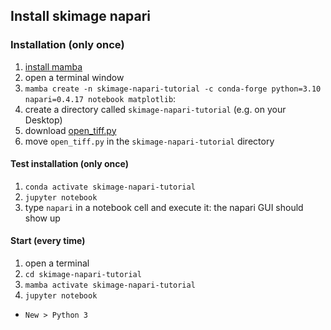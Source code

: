 ## Install skimage napari

### Installation (only once)

1. [install mamba](https://github.com/conda-forge/miniforge#mambaforge)
1. open a terminal window
1. `mamba create -n skimage-napari-tutorial -c conda-forge python=3.10 napari=0.4.17 notebook matplotlib`:
1. create a directory called `skimage-napari-tutorial` (e.g. on your Desktop)
1. download [open_tiff.py](https://neubias.github.io/training-resources/functions/open_tiff.py)
1. move `open_tiff.py` in the `skimage-napari-tutorial` directory

#### Test installation (only once)

1. `conda activate skimage-napari-tutorial`
1. `jupyter notebook`
1. type `napari` in a notebook cell and execute it: the napari GUI should show up

#### Start (every time)

1. open a terminal
1. `cd skimage-napari-tutorial`
1. `mamba activate skimage-napari-tutorial`
1. `jupyter notebook`
  - `New > Python 3`

